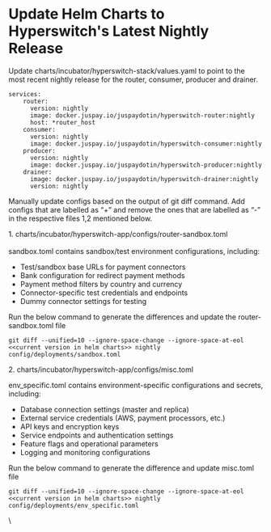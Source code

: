 # Update Helm Charts to Hyperswitch's Latest Nightly Release

Update charts/incubator/hyperswitch-stack/values.yaml to point to the most recent nightly release for the router, consumer, producer and drainer.

```
services:
    router:
      version: nightly
      image: docker.juspay.io/juspaydotin/hyperswitch-router:nightly
      host: *router_host
    consumer:
      version: nightly
      image: docker.juspay.io/juspaydotin/hyperswitch-consumer:nightly
    producer:
      version: nightly
      image: docker.juspay.io/juspaydotin/hyperswitch-producer:nightly
    drainer:
      image: docker.juspay.io/juspaydotin/hyperswitch-drainer:nightly
      version: nightly
```

Manually update configs based on the output of git diff command. Add configs that are labelled as “+” and remove the ones that are labelled as “-” in the respective files 1,2 mentioned below.

1\. charts/incubator/hyperswitch-app/configs/router-sandbox.toml\
\
sandbox.toml contains sandbox/test environment configurations, including:

* Test/sandbox base URLs for payment connectors
* Bank configuration for redirect payment methods
* Payment method filters by country and currency
* Connector-specific test credentials and endpoints
* Dummy connector settings for testing

Run the below command to generate the differences and update the router-sandbox.toml file

```
git diff --unified=10 --ignore-space-change --ignore-space-at-eol <<current version in helm charts>> nightly config/deployments/sandbox.toml
```

2\. charts/incubator/hyperswitch-app/configs/misc.toml

env\_specific.toml contains environment-specific configurations and secrets, including:

* Database connection settings (master and replica)
* External service credentials (AWS, payment processors, etc.)
* API keys and encryption keys
* Service endpoints and authentication settings
* Feature flags and operational parameters
* Logging and monitoring configurations

Run the below command to generate the difference and update misc.toml file

```
git diff --unified=10 --ignore-space-change --ignore-space-at-eol <<current version in helm charts>> nightly config/deployments/env_specific.toml
```

\
